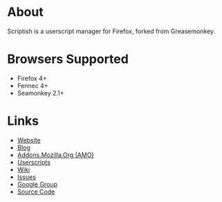 # About

Scriptish is a userscript manager for Firefox, forked from Greasemonkey.


# Browsers Supported

* Firefox 4+
* Fennec 4+
* Seamonkey 2.1+


# Links

* [Website](http://scriptish.org)
* [Blog](http://scriptish.org/blog)
* [Addons.Mozilla.Org (AMO)](https://addons.mozilla.org/firefox/addon/scriptish)
* [Userscripts](http://userscripts.org)
* [Wiki](https://github.com/scriptish/scriptish/wiki)
* [Issues](https://github.com/scriptish/scriptish/issues)
* [Google Group](http://groups.google.com/group/scriptish)
* [Source Code](https://github.com/scriptish/scriptish)
